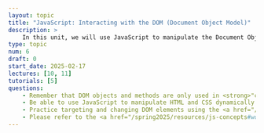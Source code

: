```yaml
---
layout: topic
title: "JavaScript: Interacting with the DOM (Document Object Model)"
description: > 
    In this unit, we will use JavaScript to manipulate the Document Object Model (DOM) and respond to user-initiated events, and dynamically generate content from data. By the end of this section, you will know enough to start building simple, interactive web applications.
type: topic
num: 6
draft: 0
start_date: 2025-02-17
lectures: [10, 11]
tutorials: [5]
questions:
    - Remember that DOM objects and methods are only used in <strong>"client-side" programming</strong> (within a browser). They are not supported in Node.js
    - Be able to use JavaScript to manipulate HTML and CSS dynamically (usually through event handlers).
    - Practice targeting and changing DOM elements using the <a href="/spring2025/course-files/activities/dom-tester" target="_blank">DOM manipulation worksheet</a>
    - Please refer to the <a href="/spring2025/resources/js-concepts#working-with-the-dom" target="_blank">working with the DOM</a> section of the JavaScript cheatsheet and make sure you know how to interact with the DOM.
---
```

